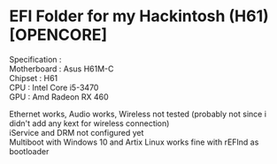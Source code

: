# EFI Folder for my Hackintosh (H61) [OPENCORE]  
  
Specification :  
Motherboard : Asus H61M-C  
Chipset : H61  
CPU : Intel Core i5-3470  
GPU : Amd Radeon RX 460  

Ethernet works, Audio works, Wireless not tested (probably not since i didn't add any kext for wireless connection)  
iService and DRM not configured yet  
Multiboot with Windows 10 and Artix Linux works fine with rEFInd as bootloader
